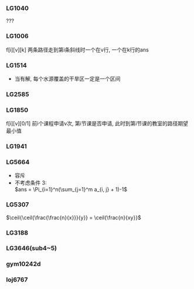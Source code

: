 ### LG1040
???

### LG1006
f[i][v][k] 
两条路径走到第i条斜线时一个在v行, 一个在k行的ans

### LG1514
* 当有解, 每个水源覆盖的干旱区一定是一个区间

### LG2585

### LG1850
f[i][v][0/1]
前i个课程申请v次, 第i节课是否申请, 此时到第i节课的教室的路径期望最小值

### LG1941

### LG5664
* 容斥
* 不考虑条件 3:  
$ans = \Pi_{i=1}^n(\sum_{j=1}^m a_{i, j} + 1)-1$

### LG5307
$\ceil{\ceil{\frac{\frac{n}{x}}}{y}} = \ceil{\frac{n}{xy}}$

### LG3188

### LG3646(sub4~5)

### gym10242d

### loj6767
